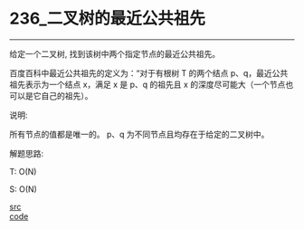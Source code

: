 # 236_二叉树的最近公共祖先

---

给定一个二叉树, 找到该树中两个指定节点的最近公共祖先。

百度百科中最近公共祖先的定义为：“对于有根树 T 的两个结点 p、q，最近公共祖先表示为一个结点 x，满足 x 是 p、q 的祖先且 x 的深度尽可能大（一个节点也可以是它自己的祖先）。

说明:

所有节点的值都是唯一的。
p、q 为不同节点且均存在于给定的二叉树中。


解题思路:

T: O(N)

S: O(N)

[src](https://leetcode-cn.com/problems/lowest-common-ancestor-of-a-binary-tree/) <br>
[code](code/236.c) <br>
